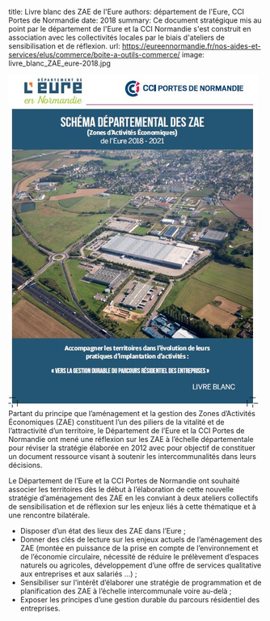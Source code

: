 title: Livre blanc des ZAE de l'Eure
authors: département de l'Eure, CCI Portes de Normandie
date: 2018
summary: Ce document stratégique mis au point par le département de l'Eure et la CCI Normandie s'est construit en association avec les collectivités locales par le biais d'ateliers de sensibilisation et de réflexion.
url: https://eureennormandie.fr/nos-aides-et-services/elus/commerce/boite-a-outils-commerce/
image: livre_blanc_ZAE_eure-2018.jpg

![couverture >](livre_blanc_ZAE_eure-2018.jpg) Partant du principe que l’aménagement et la gestion des Zones d’Activités Économiques (ZAE) constituent l’un des piliers de la vitalité et de l’attractivité d’un territoire, le Département de l’Eure et la CCI Portes de Normandie ont mené une réflexion sur les ZAE à l’échelle départementale pour réviser la stratégie élaborée en 2012 avec pour objectif de constituer un document ressource visant à soutenir les intercommunalités dans leurs décisions.

Le Département de l’Eure et la CCI Portes de Normandie ont souhaité associer les territoires dès le début à l’élaboration de cette nouvelle stratégie d’aménagement des ZAE en les conviant à deux ateliers collectifs de sensibilisation et de réflexion sur les enjeux liés à cette thématique et à une rencontre bilatérale.

* Disposer d’un état des lieux des ZAE dans l’Eure ;
* Donner des clés de lecture sur les enjeux actuels de l’aménagement des ZAE (montée en puissance de la prise en compte de l’environnement et de l’économie circulaire, nécessité de réduire le prélèvement d’espaces naturels ou agricoles, développement d’une offre de services qualitative aux entreprises et aux salariés …) ;
* Sensibiliser sur l’intérêt d’élaborer une stratégie de programmation et de planification des ZAE à l’échelle intercommunale voire au-delà ;
* Exposer les principes d’une gestion durable du parcours résidentiel des entreprises.
